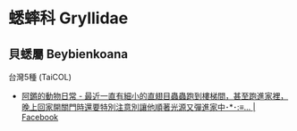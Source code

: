 # 蟋蟀科 Gryllidae

## 貝蟋屬 Beybienkoana
台灣5種 (TaiCOL)

- [阿鏘的動物日常 - 最近一直有細小的直翅目蟲蟲跑到樓梯間，甚至跑進家裡，晚上回家開關門時還要特別注意別讓他順著光源又彈進家中･*･:≡... | Facebook](https://www.facebook.com/chiangswork/posts/pfbid0xFQww9bzEAPpHwXiThGvvBE9aSci5VbMEB88jwhoSJ6SHnj4afAjGvQe34vrfDXnl)
